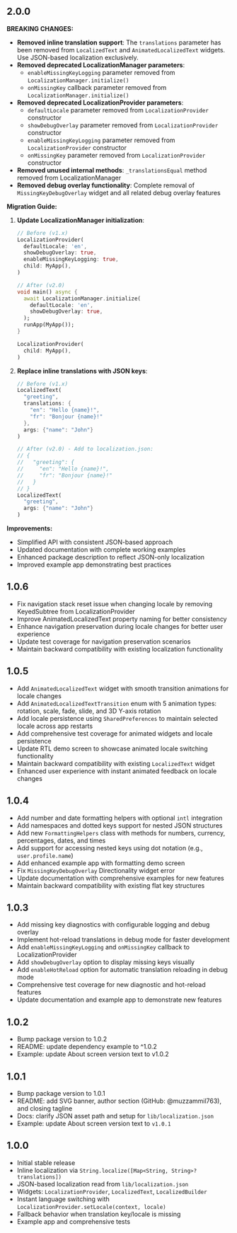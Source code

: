 ## 2.0.0

**BREAKING CHANGES:**

- **Removed inline translation support**: The `translations` parameter has been removed from `LocalizedText` and `AnimatedLocalizedText` widgets. Use JSON-based localization exclusively.
- **Removed deprecated LocalizationManager parameters**: 
  - `enableMissingKeyLogging` parameter removed from `LocalizationManager.initialize()`
  - `onMissingKey` callback parameter removed from `LocalizationManager.initialize()`
- **Removed deprecated LocalizationProvider parameters**:
  - `defaultLocale` parameter removed from `LocalizationProvider` constructor
  - `showDebugOverlay` parameter removed from `LocalizationProvider` constructor
  - `enableMissingKeyLogging` parameter removed from `LocalizationProvider` constructor
  - `onMissingKey` parameter removed from `LocalizationProvider` constructor
- **Removed unused internal methods**: `_translationsEqual` method removed from LocalizationManager
- **Removed debug overlay functionality**: Complete removal of `MissingKeyDebugOverlay` widget and all related debug overlay features

**Migration Guide:**

1. **Update LocalizationManager initialization**:
   ```dart
   // Before (v1.x)
   LocalizationProvider(
     defaultLocale: 'en',
     showDebugOverlay: true,
     enableMissingKeyLogging: true,
     child: MyApp(),
   )
   
   // After (v2.0)
   void main() async {
     await LocalizationManager.initialize(
       defaultLocale: 'en',
       showDebugOverlay: true,
     );
     runApp(MyApp());
   }
   
   LocalizationProvider(
     child: MyApp(),
   )
   ```

2. **Replace inline translations with JSON keys**:
   ```dart
   // Before (v1.x)
   LocalizedText(
     "greeting",
     translations: {
       "en": "Hello {name}!",
       "fr": "Bonjour {name}!"
     },
     args: {"name": "John"}
   )
   
   // After (v2.0) - Add to localization.json:
   // {
   //   "greeting": {
   //     "en": "Hello {name}!",
   //     "fr": "Bonjour {name}!"
   //   }
   // }
   LocalizedText(
     "greeting",
     args: {"name": "John"}
   )
   ```

**Improvements:**
- Simplified API with consistent JSON-based approach
- Updated documentation with complete working examples
- Enhanced package description to reflect JSON-only localization
- Improved example app demonstrating best practices

## 1.0.6

- Fix navigation stack reset issue when changing locale by removing KeyedSubtree from LocalizationProvider
- Improve AnimatedLocalizedText property naming for better consistency
- Enhance navigation preservation during locale changes for better user experience
- Update test coverage for navigation preservation scenarios
- Maintain backward compatibility with existing localization functionality

## 1.0.5

- Add `AnimatedLocalizedText` widget with smooth transition animations for locale changes
- Add `AnimatedLocalizedTextTransition` enum with 5 animation types: rotation, scale, fade, slide, and 3D Y-axis rotation
- Add locale persistence using `SharedPreferences` to maintain selected locale across app restarts
- Add comprehensive test coverage for animated widgets and locale persistence
- Update RTL demo screen to showcase animated locale switching functionality
- Maintain backward compatibility with existing `LocalizedText` widget
- Enhanced user experience with instant animated feedback on locale changes

## 1.0.4

- Add number and date formatting helpers with optional `intl` integration
- Add namespaces and dotted keys support for nested JSON structures
- Add new `FormattingHelpers` class with methods for numbers, currency, percentages, dates, and times
- Add support for accessing nested keys using dot notation (e.g., `user.profile.name`)
- Add enhanced example app with formatting demo screen
- Fix `MissingKeyDebugOverlay` Directionality widget error
- Update documentation with comprehensive examples for new features
- Maintain backward compatibility with existing flat key structures

## 1.0.3

- Add missing key diagnostics with configurable logging and debug overlay
- Implement hot-reload translations in debug mode for faster development
- Add `enableMissingKeyLogging` and `onMissingKey` callback to LocalizationProvider
- Add `showDebugOverlay` option to display missing keys visually
- Add `enableHotReload` option for automatic translation reloading in debug mode
- Comprehensive test coverage for new diagnostic and hot-reload features
- Update documentation and example app to demonstrate new features

## 1.0.2

- Bump package version to 1.0.2
- README: update dependency example to ^1.0.2
- Example: update About screen version text to v1.0.2

## 1.0.1

- Bump package version to 1.0.1
- README: add SVG banner, author section (GitHub: @muzzammil763), and closing tagline
- Docs: clarify JSON asset path and setup for `lib/localization.json`
- Example: update About screen version text to `v1.0.1`

## 1.0.0

- Initial stable release
- Inline localization via `String.localize([Map<String, String>? translations])`
- JSON-based localization read from `lib/localization.json`
- Widgets: `LocalizationProvider`, `LocalizedText`, `LocalizedBuilder`
- Instant language switching with `LocalizationProvider.setLocale(context, locale)`
- Fallback behavior when translation key/locale is missing
- Example app and comprehensive tests

